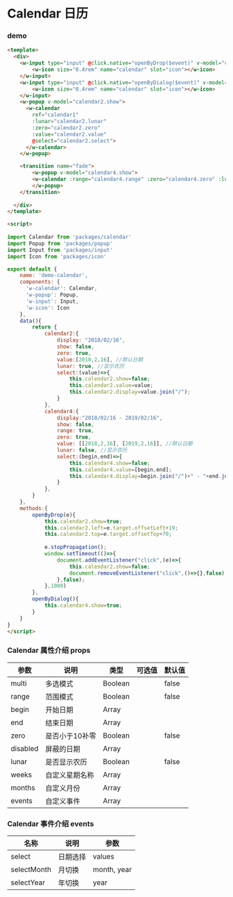 # Calendar 日历

### demo

```html
<template>
  <div>
    <w-input type="input" @click.native="openByDrop($event)" v-model="calendar2.display" readonly>
        <w-icon size="0.4rem" name="calendar" slot="icon"></w-icon>
    </w-input>
    <w-input type="input" @click.native="openByDialog($event)" v-model="calendar4.display" readonly>
        <w-icon size="0.4rem" name="calendar" slot="icon"></w-icon>
    </w-input>
    <w-popup v-model="calendar2.show">
      <w-calendar
        ref="calendar1"
        :lunar="calendar2.lunar" 
        :zero="calendar2.zero" 
        :value="calendar2.value" 
        @select="calendar2.select">
      </w-calendar>
    </w-popup>

    <transition name="fade">
        <w-popup v-model="calendar4.show">
        <w-calendar :range="calendar4.range" :zero="calendar4.zero" :lunar="calendar4.lunar" :value="calendar4.value"  @select="calendar4.select"></w-calendar>
        </w-popup>
    </transition>
    
  </div>
</template>

<script>
 
import Calendar from 'packages/calendar'
import Popup from 'packages/popup'
import Input from 'packages/input'
import Icon from 'packages/icon'

export default {
    name: 'demo-calendar',
    components: {
      'w-calendar': Calendar,
      'w-popup': Popup,
      'w-input': Input,
      'w-icon': Icon
    },
    data(){
        return {
            calendar2:{
                display: "2018/02/16",
                show: false,
                zero: true,
                value:[2018,2,16], //默认日期
                lunar: true, //显示农历
                select:(value)=>{
                    this.calendar2.show=false;
                    this.calendar2.value=value;
                    this.calendar2.display=value.join("/");
                }
            },
            calendar4:{
                display:"2018/02/16 - 2019/02/16",
                show: false,
                range: true,
                zero: true,
                value: [[2018,2,16], [2019,2,16]], //默认日期
                lunar: false, //显示农历
                select:(begin,end)=>{
                    this.calendar4.show=false;
                    this.calendar4.value=[begin,end];
                    this.calendar4.display=begin.join("/")+" - "+end.join("/");
                }
            },
        }
    },
    methods:{
        openByDrop(e){
            this.calendar2.show=true;
            this.calendar2.left=e.target.offsetLeft+19;
            this.calendar2.top=e.target.offsetTop+70;
           
            e.stopPropagation();
            window.setTimeout(()=>{
                document.addEventListener("click",(e)=>{
                    this.calendar2.show=false;
                    document.removeEventListener("click",()=>{},false);
                },false);
            },1000)
        },
        openByDialog(){
            this.calendar4.show=true;
        }
    }
}
</script>

```

###  Calendar 属性介绍  props

| 参数           | 说明        | 类型       | 可选值        | 默认值     |
|---------------|-------------|-----------|--------------|-----------|
| multi         | 多选模式     | Boolean    |             |   false   |
| range         | 范围模式     | Boolean    |             |  false    |
| begin         | 开始日期      | Array     |              |          | 
| end           | 结束日期      | Array     |              |          | 
| zero          | 是否小于10补零 | Boolean   |              |  false   | 
| disabled      | 屏蔽的日期     | Array    |              |          | 
| lunar         | 是否显示农历   | Boolean    |              |  false  | 
| weeks         | 自定义星期名称  | Array    |              |          | 
| months        | 自定义月份      | Array    |              |          | 
| events        | 自定义事件      | Array    |              |          | 


### Calendar 事件介绍 events

|名称           | 说明          | 参数         |
|--------------|---------------|-------------|
| select       | 日期选择       | values       |
| selectMonth  | 月切换         | month, year  |
| selectYear   | 年切换         | year         |
